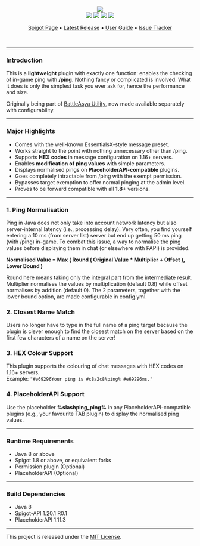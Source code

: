 <p><br>

<p align="center">
    <img src="https://i.imgur.com/Ydt6CmB.png"><br>
    <img src="https://img.shields.io/badge/Version-1.0.6-green"> <img src="https://img.shields.io/badge/Spigot-1.8+-lightgrey"> <img src="https://img.shields.io/badge/License-MIT-blue"> <img src="https://img.shields.io/badge/Language-Java-yellow">
</p>

<p align="center">
    <a href="https://www.spigotmc.org/resources/112371/">Spigot Page</a> •
    <a href="https://github.com/denniemok/slash-ping/releases">Latest Release</a> •
    <a href="https://github.com/denniemok/slash-ping/wiki">User Guide</a> •
    <a href="https://github.com/denniemok/slash-ping/issues">Issue Tracker</a>
</p>

<p><br>

<hr>

### Introduction
This is a **lightweight** plugin with exactly one function: enables the checking of in-game ping with **/ping**. Nothing fancy or complicated is involved. What it does is only the simplest task you ever ask for, hence the performance and size. <p>

Originally being part of [BattleAsya Utility](https://github.com/denniemok/battleasya-utility), now made available separately with configurability.

<hr>

### Major Highlights
- Comes with the well-known EssentialsX-style message preset.
- Works straight to the point with nothing unnecessary other than /ping.
- Supports **HEX codes** in message configuration on 1.16+ servers.
- Enables **modification of ping values** with simple parameters.
- Displays normalised pings on **PlaceholderAPI-compatible** plugins.
- Goes completely intractable from /ping with the exempt permission.
- Bypasses target exemption to offer normal pinging at the admin level.
- Proves to be forward compatible with all **1.8+** versions.

<hr>

### 1. Ping Normalisation

Ping in Java does not only take into account network latency but also server-internal latency (i.e., processing delay). Very often, you find yourself entering a 10 ms (from server list) server but end up getting 50 ms ping (with /ping) in-game. To combat this issue, a way to normalise the ping values before displaying them in chat (or elsewhere with PAPI) is provided.

**Normalised Value = Max ( Round ( Original Value * Multiplier + Offset ), Lower Bound )**

Round here means taking only the integral part from the intermediate result. Multiplier normalises the values by multiplication (default 0.8) while offset normalises by addition (default 0). The 2 parameters, together with the lower bound option, are made configurable in config.yml.

### 2. Closest Name Match

Users no longer have to type in the full name of a ping target because the plugin is clever enough to find the closest match on the server based on the first few characters of a name on the server!

### 3. HEX Colour Support

This plugin supports the colouring of chat messages with HEX codes on 1.16+ servers.<br>
Example: `"#e69296Your ping is #c8a2c8%ping% #e69296ms."`

### 4. PlaceholderAPI Support

Use the placeholder **%slashping_ping%** in any PlaceholderAPI-compatible plugins (e.g., your favourite TAB plugin) to display the normalised ping values.

<hr>

### Runtime Requirements
- Java 8 or above
- Spigot 1.8 or above, or equivalent forks
- Permission plugin (Optional)
- PlaceholderAPI (Optional)

<hr>

### Build Dependencies
- Java 8
- Spigot-API 1.20.1 R0.1
- PlaceholderAPI 1.11.3

<hr>

This project is released under the [MIT License](https://opensource.org/license/mit/).
